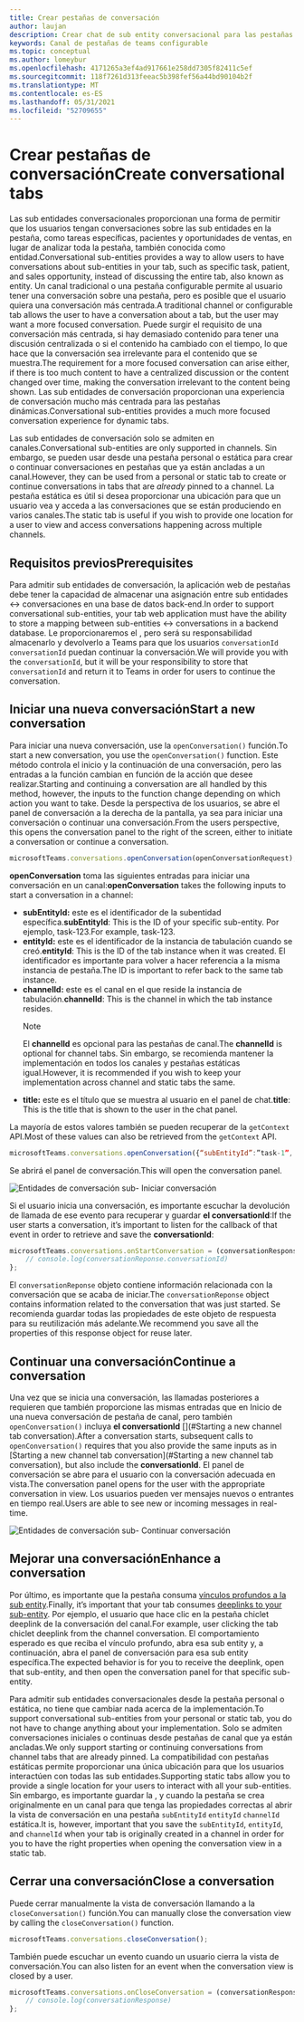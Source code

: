 ```yaml
---
title: Crear pestañas de conversación
author: laujan
description: Crear chat de sub entity conversacional para las pestañas del canal
keywords: Canal de pestañas de teams configurable
ms.topic: conceptual
ms.author: lomeybur
ms.openlocfilehash: 4171265a3ef4ad917661e258dd7305f82411c5ef
ms.sourcegitcommit: 118f7261d313feeac5b398fef56a44bd90104b2f
ms.translationtype: MT
ms.contentlocale: es-ES
ms.lasthandoff: 05/31/2021
ms.locfileid: "52709655"
---
```

# <a name="create-conversational-tabs"></a><span data-ttu-id="b4bb1-104">Crear pestañas de conversación</span><span class="sxs-lookup"><span data-stu-id="b4bb1-104">Create conversational tabs</span></span>

<span data-ttu-id="b4bb1-105">Las sub entidades conversacionales proporcionan una forma de permitir que los usuarios tengan conversaciones sobre las sub entidades en la pestaña, como tareas específicas, pacientes y oportunidades de ventas, en lugar de analizar toda la pestaña, también conocida como entidad.</span><span class="sxs-lookup"><span data-stu-id="b4bb1-105">Conversational sub-entities provides a way to allow users to have conversations about sub-entities in your tab, such as specific task, patient, and sales opportunity, instead of discussing the entire tab, also known as entity.</span></span> <span data-ttu-id="b4bb1-106">Un canal tradicional o una pestaña configurable permite al usuario tener una conversación sobre una pestaña, pero es posible que el usuario quiera una conversación más centrada.</span><span class="sxs-lookup"><span data-stu-id="b4bb1-106">A traditional channel or configurable tab allows the user to have a conversation about a tab, but the user may want a more focused conversation.</span></span> <span data-ttu-id="b4bb1-107">Puede surgir el requisito de una conversación más centrada, si hay demasiado contenido para tener una discusión centralizada o si el contenido ha cambiado con el tiempo, lo que hace que la conversación sea irrelevante para el contenido que se muestra.</span><span class="sxs-lookup"><span data-stu-id="b4bb1-107">The requirement for a more focused conversation can arise either, if there is too much content to have a centralized discussion or the content changed over time, making the conversation irrelevant to the content being shown.</span></span> <span data-ttu-id="b4bb1-108">Las sub entidades de conversación proporcionan una experiencia de conversación mucho más centrada para las pestañas dinámicas.</span><span class="sxs-lookup"><span data-stu-id="b4bb1-108">Conversational sub-entities provides a much more focused conversation experience for dynamic tabs.</span></span>

<span data-ttu-id="b4bb1-109">Las sub entidades de conversación solo se admiten en canales.</span><span class="sxs-lookup"><span data-stu-id="b4bb1-109">Conversational sub-entities are only supported in channels.</span></span> <span data-ttu-id="b4bb1-110">Sin embargo, se pueden usar desde una pestaña personal o estática  para crear o continuar conversaciones en pestañas que ya están ancladas a un canal.</span><span class="sxs-lookup"><span data-stu-id="b4bb1-110">However, they can be used from a personal or static tab to create or continue conversations in tabs that are *already* pinned to a channel.</span></span> <span data-ttu-id="b4bb1-111">La pestaña estática es útil si desea proporcionar una ubicación para que un usuario vea y acceda a las conversaciones que se están produciendo en varios canales.</span><span class="sxs-lookup"><span data-stu-id="b4bb1-111">The static tab is useful if you wish to provide one location for a user to view and access conversations happening across multiple channels.</span></span>

## <a name="prerequisites"></a><span data-ttu-id="b4bb1-112">Requisitos previos</span><span class="sxs-lookup"><span data-stu-id="b4bb1-112">Prerequisites</span></span>

<span data-ttu-id="b4bb1-113">Para admitir sub entidades de conversación, la aplicación web de pestañas debe tener la capacidad de almacenar una asignación entre sub entidades ↔ conversaciones en una base de datos back-end.</span><span class="sxs-lookup"><span data-stu-id="b4bb1-113">In order to support conversational sub-entities, your tab web application must have the ability to store a mapping between sub-entities ↔ conversations in a backend database.</span></span> <span data-ttu-id="b4bb1-114">Le proporcionaremos el , pero será su responsabilidad almacenarlo y devolverlo a Teams para que los usuarios `conversationId` `conversationId` puedan continuar la conversación.</span><span class="sxs-lookup"><span data-stu-id="b4bb1-114">We will provide you with the `conversationId`, but it will be your responsibility to store that `conversationId` and return it to Teams in order for users to continue the conversation.</span></span>

## <a name="start-a-new-conversation"></a><span data-ttu-id="b4bb1-115">Iniciar una nueva conversación</span><span class="sxs-lookup"><span data-stu-id="b4bb1-115">Start a new conversation</span></span>

<span data-ttu-id="b4bb1-116">Para iniciar una nueva conversación, use la `openConversation()` función.</span><span class="sxs-lookup"><span data-stu-id="b4bb1-116">To start a new conversation, you use the `openConversation()` function.</span></span> <span data-ttu-id="b4bb1-117">Este método controla el inicio y la continuación de una conversación, pero las entradas a la función cambian en función de la acción que desee realizar.</span><span class="sxs-lookup"><span data-stu-id="b4bb1-117">Starting and continuing a conversation are all handled by this method, however, the inputs to the function change depending on which action you want to take.</span></span> <span data-ttu-id="b4bb1-118">Desde la perspectiva de los usuarios, se abre el panel de conversación a la derecha de la pantalla, ya sea para iniciar una conversación o continuar una conversación.</span><span class="sxs-lookup"><span data-stu-id="b4bb1-118">From the users perspective, this opens the conversation panel to the right of the screen, either to initiate a conversation or continue a conversation.</span></span>

``` javascript
microsoftTeams.conversations.openConversation(openConversationRequest);
```

<span data-ttu-id="b4bb1-119">**openConversation** toma las siguientes entradas para iniciar una conversación en un canal:</span><span class="sxs-lookup"><span data-stu-id="b4bb1-119">**openConversation** takes the following inputs to start a conversation in a channel:</span></span>

* <span data-ttu-id="b4bb1-120">**subEntityId:** este es el identificador de la subentidad específica.</span><span class="sxs-lookup"><span data-stu-id="b4bb1-120">**subEntityId**: This is the ID of your specific sub-entity.</span></span> <span data-ttu-id="b4bb1-121">Por ejemplo, task-123.</span><span class="sxs-lookup"><span data-stu-id="b4bb1-121">For example, task-123.</span></span>
* <span data-ttu-id="b4bb1-122">**entityId:** este es el identificador de la instancia de tabulación cuando se creó.</span><span class="sxs-lookup"><span data-stu-id="b4bb1-122">**entityId**: This is the ID of the tab instance when it was created.</span></span> <span data-ttu-id="b4bb1-123">El identificador es importante para volver a hacer referencia a la misma instancia de pestaña.</span><span class="sxs-lookup"><span data-stu-id="b4bb1-123">The ID is important to refer back to the same tab instance.</span></span>
* <span data-ttu-id="b4bb1-124">**channelId:** este es el canal en el que reside la instancia de tabulación.</span><span class="sxs-lookup"><span data-stu-id="b4bb1-124">**channelId**: This is the channel in which the tab instance resides.</span></span>
   > [!NOTE]
   > <span data-ttu-id="b4bb1-125">El **channelId** es opcional para las pestañas de canal.</span><span class="sxs-lookup"><span data-stu-id="b4bb1-125">The **channelId** is optional for channel tabs.</span></span> <span data-ttu-id="b4bb1-126">Sin embargo, se recomienda mantener la implementación en todos los canales y pestañas estáticas igual.</span><span class="sxs-lookup"><span data-stu-id="b4bb1-126">However, it is recommended if you wish to keep your implementation across channel and static tabs the same.</span></span>
* <span data-ttu-id="b4bb1-127">**title:** este es el título que se muestra al usuario en el panel de chat.</span><span class="sxs-lookup"><span data-stu-id="b4bb1-127">**title**: This is the title that is shown to the user in the chat panel.</span></span>

<span data-ttu-id="b4bb1-128">La mayoría de estos valores también se pueden recuperar de la `getContext` API.</span><span class="sxs-lookup"><span data-stu-id="b4bb1-128">Most of these values can also be retrieved from the `getContext` API.</span></span>

```javascript
microsoftTeams.conversations.openConversation({“subEntityId”:”task-1”, “entityId”: “tabInstanceId-1”, “channelId”: ”19:baa6e71f65b948d189bf5c892baa8e5a@thread.skype”, “title”: "Task Title”});
```

<span data-ttu-id="b4bb1-129">Se abrirá el panel de conversación.</span><span class="sxs-lookup"><span data-stu-id="b4bb1-129">This will open the conversation panel.</span></span>

![Entidades de conversación sub- Iniciar conversación](~/assets/images/tabs/conversational-subentities/start-conversation.png)

<span data-ttu-id="b4bb1-131">Si el usuario inicia una conversación, es importante escuchar la devolución de llamada de ese evento para recuperar y guardar **el conversationId**:</span><span class="sxs-lookup"><span data-stu-id="b4bb1-131">If the user starts a conversation, it’s important to listen for the callback of that event in order to retrieve and save the **conversationId**:</span></span>

```javascript
microsoftTeams.conversations.onStartConversation = (conversationResponse) => {
    // console.log(conversationReponse.conversationId)
};
```

<span data-ttu-id="b4bb1-132">El `conversationReponse` objeto contiene información relacionada con la conversación que se acaba de iniciar.</span><span class="sxs-lookup"><span data-stu-id="b4bb1-132">The `conversationReponse` object contains information related to the conversation that was just started.</span></span> <span data-ttu-id="b4bb1-133">Se recomienda guardar todas las propiedades de este objeto de respuesta para su reutilización más adelante.</span><span class="sxs-lookup"><span data-stu-id="b4bb1-133">We recommend you save all the properties of this response object for reuse later.</span></span>

## <a name="continue-a-conversation"></a><span data-ttu-id="b4bb1-134">Continuar una conversación</span><span class="sxs-lookup"><span data-stu-id="b4bb1-134">Continue a conversation</span></span>

<span data-ttu-id="b4bb1-135">Una vez que se inicia una conversación, las llamadas posteriores a requieren que también proporcione las mismas entradas que en Inicio de una nueva conversación de pestaña de canal, pero también `openConversation()` incluya **el conversationId** [](#Starting a new channel tab conversation).</span><span class="sxs-lookup"><span data-stu-id="b4bb1-135">After a conversation starts, subsequent calls to `openConversation()` requires that you also provide the same inputs as in [Starting a new channel tab conversation](#Starting a new channel tab conversation), but also include the **conversationId**.</span></span> <span data-ttu-id="b4bb1-136">El panel de conversación se abre para el usuario con la conversación adecuada en vista.</span><span class="sxs-lookup"><span data-stu-id="b4bb1-136">The conversation panel opens for the user with the appropriate conversation in view.</span></span> <span data-ttu-id="b4bb1-137">Los usuarios pueden ver mensajes nuevos o entrantes en tiempo real.</span><span class="sxs-lookup"><span data-stu-id="b4bb1-137">Users are able to see new or incoming messages in real-time.</span></span>

![Entidades de conversación sub- Continuar conversación](~/assets/images/tabs/conversational-subentities/continue-conversation.png)

## <a name="enhance-a-conversation"></a><span data-ttu-id="b4bb1-139">Mejorar una conversación</span><span class="sxs-lookup"><span data-stu-id="b4bb1-139">Enhance a conversation</span></span>

<span data-ttu-id="b4bb1-140">Por último, es importante que la pestaña consuma [vínculos profundos a la sub entity](~/concepts/build-and-test/deep-links.md).</span><span class="sxs-lookup"><span data-stu-id="b4bb1-140">Finally, it’s important that your tab consumes [deeplinks to your sub-entity](~/concepts/build-and-test/deep-links.md).</span></span> <span data-ttu-id="b4bb1-141">Por ejemplo, el usuario que hace clic en la pestaña chiclet deeplink de la conversación del canal.</span><span class="sxs-lookup"><span data-stu-id="b4bb1-141">For example, user clicking the tab chiclet deeplink from the channel conversation.</span></span> <span data-ttu-id="b4bb1-142">El comportamiento esperado es que reciba el vínculo profundo, abra esa sub entity y, a continuación, abra el panel de conversación para esa sub entity específica.</span><span class="sxs-lookup"><span data-stu-id="b4bb1-142">The expected behavior is for you to receive the deeplink, open that sub-entity, and then open the conversation panel for that specific sub-entity.</span></span>

<span data-ttu-id="b4bb1-143">Para admitir sub entidades conversacionales desde la pestaña personal o estática, no tiene que cambiar nada acerca de la implementación.</span><span class="sxs-lookup"><span data-stu-id="b4bb1-143">To support conversational sub-entities from your personal or static tab, you do not have to change anything about your implementation.</span></span> <span data-ttu-id="b4bb1-144">Solo se admiten conversaciones iniciales o continuas desde pestañas de canal que ya están ancladas.</span><span class="sxs-lookup"><span data-stu-id="b4bb1-144">We only support starting or continuing conversations from channel tabs that are already pinned.</span></span> <span data-ttu-id="b4bb1-145">La compatibilidad con pestañas estáticas permite proporcionar una única ubicación para que los usuarios interactúen con todas las sub entidades.</span><span class="sxs-lookup"><span data-stu-id="b4bb1-145">Supporting static tabs allow you to provide a single location for your users to interact with all your sub-entities.</span></span> <span data-ttu-id="b4bb1-146">Sin embargo, es importante guardar la , y cuando la pestaña se crea originalmente en un canal para que tenga las propiedades correctas al abrir la vista de conversación en una pestaña `subEntityId` `entityId` `channelId` estática.</span><span class="sxs-lookup"><span data-stu-id="b4bb1-146">It is, however, important that you save the `subEntityId`, `entityId`, and `channelId` when your tab is originally created in a channel in order for you to have the right properties when opening the conversation view in a static tab.</span></span>

## <a name="close-a-conversation"></a><span data-ttu-id="b4bb1-147">Cerrar una conversación</span><span class="sxs-lookup"><span data-stu-id="b4bb1-147">Close a conversation</span></span>

<span data-ttu-id="b4bb1-148">Puede cerrar manualmente la vista de conversación llamando a la `closeConversation()` función.</span><span class="sxs-lookup"><span data-stu-id="b4bb1-148">You can manually close the conversation view by calling the `closeConversation()` function.</span></span>

```javascript
microsoftTeams.conversations.closeConversation();
```

<span data-ttu-id="b4bb1-149">También puede escuchar un evento cuando un usuario cierra la vista de conversación.</span><span class="sxs-lookup"><span data-stu-id="b4bb1-149">You can also listen for an event when the conversation view is closed by a user.</span></span>

```javascript
microsoftTeams.conversations.onCloseConversation = (conversationResponse) => {
    // console.log(conversationResponse)
};
```
